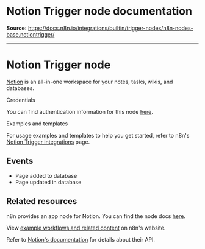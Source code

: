 # Notion Trigger node documentation

**Source:** https://docs.n8n.io/integrations/builtin/trigger-nodes/n8n-nodes-base.notiontrigger/

---

# Notion Trigger node

[Notion](https://notion.so) is an all-in-one workspace for your notes, tasks, wikis, and databases.

Credentials

You can find authentication information for this node [here](../../credentials/notion/).

Examples and templates

For usage examples and templates to help you get started, refer to n8n's [Notion Trigger integrations](https://n8n.io/integrations/notion-trigger-beta/) page.

## Events

- Page added to database
- Page updated in database

## Related resources

n8n provides an app node for Notion. You can find the node docs [here](../../app-nodes/n8n-nodes-base.notion/).

View [example workflows and related content](https://n8n.io/integrations/notion-trigger/) on n8n's website.

Refer to [Notion's documentation](https://developers.notion.com/) for details about their API.

